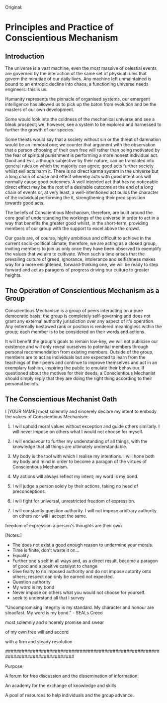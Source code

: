 Original:

Principles and Practice of Conscientious Mechanism
==================================================

Introduction
------------

The universe is a vast machine, even the most massive of celestial events are 
governed by the interaction of the same set of physical rules that govern the 
minutiae of our daily lives. Any machine left unmaintained is bound to an 
entropic decline into chaos; a functioning universe needs engineers: this is us.

Humanity represents the pinnacle of organised systems, our emergent intelligence 
has allowed us to pick up the baton from evolution and be the masters of our own 
development.

Some would look into the coldness of the mechanical universe and see a bleak 
prospect; we, however, see a system to be explored and harnessed to further the 
growth of our species.

Some theists would say that a society without sin or the threat of damnation 
would be an immoral one; we counter that argument with the observation that a 
person choosing of their own free will rather than being motivated by the fear 
of spiritual punishment is performing a more honest individual act. Good and 
Evil, although subjective by their nature, can be translated into general rules 
on which the majority can agree; good acts further society whilst evil acts harm 
it. There is no direct karma system in the universe but a long chain of cause and 
effect whereby acts with good intentions will normally cause good outcomes. A 
well intended act that has no noticeable direct effect may be the root of a 
desirable outcome at the end of a long chain of events or, at very least, a 
well-intentioned act builds the character of the individual performing the it, 
strengthening their predisposition towards good acts.

The beliefs of Conscientious Mechanism, therefore, are built around the core 
goal of understanding the workings of the universe in order to act in a way that 
benefits the greater good whilst, in the short-term, providing members of our 
group with the support to excel above the crowd. 

Our goals are, of course, highly ambitious and difficult to achieve in the 
current socio-political climate; therefore, we are acting as a closed group, 
inviting members to join us only once they have been observed to exemplify the 
values that we aim to cultivate. When such a time arises that the prevailing 
culture of greed, ignorance, intolerance and selfishness makes way for a more 
enlightened, forward-thinking one, we will be ready to step forward and act as 
paragons of progress driving our culture to greater heights.


The Operation of Conscientious Mechanism as a Group
---------------------------------------------------

Conscientious Mechanism is a group of peers interacting on a pure democratic 
basis; the group is completely self-governing and does not grant any external 
authority jurisdiction over any aspect of it's operation. Any externally 
bestowed rank or position is rendered meaningless within the group; each member
is to be considered on their words and actions.

It will benefit the group's goals to remain low-key, we will not publicise our 
existence and will only reveal ourselves to potential members through personal 
recommendation from existing members. Outside of the group, members are to act 
as individuals but are expected to learn from the teachings of their peers and 
continue to improve themselves and act in an exemplary fashion, inspiring the 
public to emulate their behaviour. If questioned about the motives for their 
deeds, a Conscientious Mechanist should simply reply that they are doing the 
right thing according to their personal beliefs.

The Conscientious Mechanist Oath
--------------------------------

I [YOUR NAME] most solemnly and sincerely declare my intent to embody the values 
of Conscientious Mechanism:

1. I will uphold moral values without exception and guide others 
similarly. I will never impose on others what I would not choose for myself.

2. I will endeavour to further my understanding of all things, with the 
knowledge that all things are ultimately understandable.

3. My body is the tool with which I realise my intentions. I will hone both my 
body and mind in order to become a paragon of the virtues of Conscientious 
Mechanism.

4. My actions will always reflect my intent; my word is my bond.

5. I will judge a person solely by their actions, taking no heed of preconceptions.

6. I will fight for universal, unrestricted freedom of expression.

7. I will constantly question authority. I will not impose arbitrary authority on 
others nor will I accept the same.



freedom of expression
a person's thoughts are their own

[Notes:]
 - The does not exist a good enough reason to undermine your morals.
 - Time is finite, don't waste it on...
 - Equality 
 - Further one's self in all ways and, as a direct result, become a paragon of good and a positive catalyst to change
 - Give fealty to no imposed authority and do not impose autority onto others; respect can only be earned not expected.
 - Question authority
 - My word is my bond
 - Never impose on others what you would not choose for yourself.
 - seek to understand all that I survey


"Uncompromising integrity is my standard. My character and honour are steadfast. My word is my bond." - SEALs Creed
 
 
 most solemnly and sincerely promise and swear
 
 of my own free will and accord
 
with a firm and steady resolution 

#################################################################################

Purpose

A forum for free discussion and the dissemination of information.

An academy for the exchange of knowledge and skills

A pool of resources to help individuals and the group advance.
